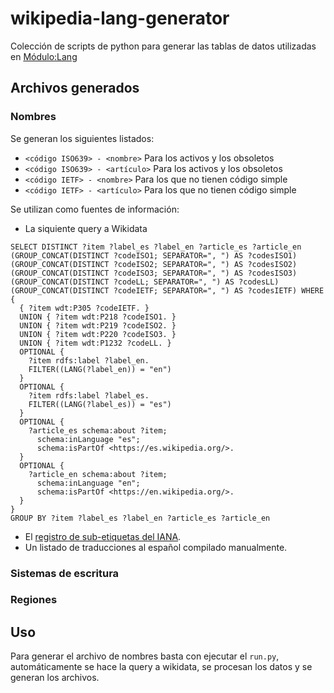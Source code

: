 # wikipedia-lang-generator
Colección de scripts de python para generar las tablas de datos utilizadas en [Módulo:Lang](https://es.wikipedia.org/wiki/Módulo:Lang)
## Archivos generados
### Nombres
Se generan los siguientes listados:
* `<código ISO639> - <nombre>` Para los activos y los obsoletos
* `<código ISO639> - <artículo>` Para los activos y los obsoletos
* `<código IETF> - <nombre>` Para los que no tienen código simple
* `<código IETF> - <artículo>` Para los que no tienen código simple

Se utilizan como fuentes de información:
* La siquiente query a Wikidata
```sparql
SELECT DISTINCT ?item ?label_es ?label_en ?article_es ?article_en (GROUP_CONCAT(DISTINCT ?codeISO1; SEPARATOR=", ") AS ?codesISO1) (GROUP_CONCAT(DISTINCT ?codeISO2; SEPARATOR=", ") AS ?codesISO2) (GROUP_CONCAT(DISTINCT ?codeISO3; SEPARATOR=", ") AS ?codesISO3) (GROUP_CONCAT(DISTINCT ?codeLL; SEPARATOR=", ") AS ?codesLL) (GROUP_CONCAT(DISTINCT ?codeIETF; SEPARATOR=", ") AS ?codesIETF) WHERE {
  { ?item wdt:P305 ?codeIETF. }
  UNION { ?item wdt:P218 ?codeISO1. }
  UNION { ?item wdt:P219 ?codeISO2. }
  UNION { ?item wdt:P220 ?codeISO3. }
  UNION { ?item wdt:P1232 ?codeLL. }
  OPTIONAL {
    ?item rdfs:label ?label_en.
    FILTER((LANG(?label_en)) = "en")
  }
  OPTIONAL {
    ?item rdfs:label ?label_es.
    FILTER((LANG(?label_es)) = "es")
  }
  OPTIONAL {
    ?article_es schema:about ?item;
      schema:inLanguage "es";
      schema:isPartOf <https://es.wikipedia.org/>.
  }
  OPTIONAL {
    ?article_en schema:about ?item;
      schema:inLanguage "en";
      schema:isPartOf <https://en.wikipedia.org/>.
  }
}
GROUP BY ?item ?label_es ?label_en ?article_es ?article_en
```
* El [registro de sub-etiquetas del IANA](https://www.iana.org/assignments/language-subtag-registry/language-subtag-registry).
* Un listado de traducciones al español compilado manualmente.
### Sistemas de escritura
### Regiones
## Uso
Para generar el archivo de nombres basta con ejecutar el `run.py`, automáticamente se hace la query a wikidata, se procesan los datos y se generan los archivos.
